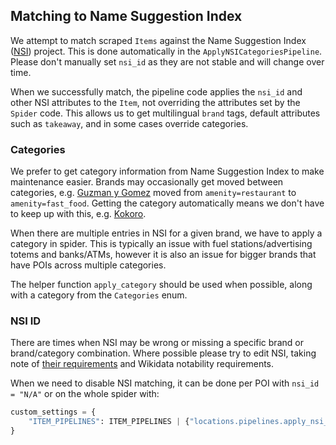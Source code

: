 ## Matching to Name Suggestion Index

We attempt to match scraped `Items` against the Name Suggestion Index ([NSI](https://nsi.guide/)) project.
This is done automatically in the `ApplyNSICategoriesPipeline`.
Please don't manually set `nsi_id` as they are not stable and will change over time.

When we successfully match, the pipeline code applies the `nsi_id` and other NSI attributes to the `Item`, not overriding the attributes set by the `Spider` code.
This allows us to get multilingual `brand` tags, default attributes such as `takeaway`, and in some cases override categories.

### Categories

We prefer to get category information from Name Suggestion Index to make maintenance easier.
Brands may occasionally get moved between categories, e.g. [Guzman y Gomez](https://github.com/osmlab/name-suggestion-index/pull/9160) moved from `amenity=restaurant` to `amenity=fast_food`.
Getting the category automatically means we don't have to keep up with this, e.g. [Kokoro](https://github.com/alltheplaces/alltheplaces/pull/7569).

When there are multiple entries in NSI for a given brand, we have to apply a category in spider.
This is typically an issue with fuel stations/advertising totems and banks/ATMs, however it is also an issue for bigger brands that have POIs across multiple categories.

The helper function `apply_category` should be used when possible, along with a category from the `Categories` enum.

### NSI ID

There are times when NSI may be wrong or missing a specific brand or brand/category combination.
Where possible please try to edit NSI, taking note of [their requirements](https://github.com/osmlab/name-suggestion-index/wiki) and Wikidata notability requirements.

When we need to disable NSI matching, it can be done per POI with `nsi_id = "N/A"` or on the whole spider with:

```python
custom_settings = {
    "ITEM_PIPELINES": ITEM_PIPELINES | {"locations.pipelines.apply_nsi_categories.ApplyNSICategoriesPipeline": None}
}
```
